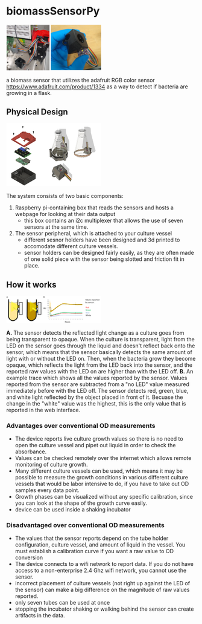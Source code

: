 # biomassSensorPy

   
<img src="images/action_photos.PNG" alt="schematic"
	 width="50%" />

a biomass sensor that utilizes the adafruit RGB color sensor https://www.adafruit.com/product/1334 as a way to detect if bacteria are growing in a flask.

## Physical Design

<img src="images/CAD_diagram.PNG" alt="schematic"
	 width="50%" />
   
   
The system consists of two basic components:
1. Raspberry pi-containing box that reads the sensors and hosts a webpage for looking at their data output
    - this box contains an i2c multiplexer that allows the use of seven sensors at the same time.
2. The sensor peripheral, which is attached to your culture vessel
    - different sesnor holders have been designed and 3d printed to accomodate different culture vessels.
    - sensor holders can be designed fairly easily, as they are often made of one solid piece with the sensor being slotted and friction fit in place.

## How it works


<img src="images/data.PNG" alt="schematic"
	 width="50%" />
   
 __A.__ The sensor detects the reflected light change as a culture goes from being transparent to opaque. When the culture is transparent, light from the LED on the sensor goes through the liquid and doesn't reflect back onto the sensor, which means that the sensor basically detects the same amount of light with or without the LED on. Then, when the bacteria grow they become opaque, which reflects the light from the LED back into the sensor, and the reported raw values with the LED on are higher than with the LED off. __B.__ An example trace which shows all the values reported by the sensor. Values reported from the sensor are subtracted from a "no LED" value measured immediately before with the LED off. The sensor detects red, green, blue, and white light reflected by the object placed in front of it. Becuase the change in the "white" value was the highest, this is the only value that is reported in the web interface.
 
### Advantages over conventional OD measurements

- The device reports live culture growth values so there is no need to open the culture vessel and pipet out liquid in order to check the absorbance.
- Values can be checked remotely over the internet which allows remote monitoring of culture growth.
- Many different culture vessels can be used, which means it may be possible to measure the growth conditions in various different culture vessels that would be labor intensive to do, if you have to take out OD samples every data point.
- Growth phases can be visualized without any specific calibration, since you can look at the shape of the growth curve easily.
- device can be used inside a shaking incubator

### Disadvantaged over conventional OD measurements

- The values that the sensor reports depend on the tube holder configuration, culture vessel, and amount of liquid in the vessel. You must establish a calibration curve if you want a raw value to OD conversion
- The device connects to a wifi network to report data. If you do not have access to a non-enterprise 2.4 Ghz wifi network, you cannot use the sensor.
- incorrect placement of culture vessels (not right up against the LED of the sensor) can make a big difference on the magnitude of raw values reported.
- only seven tubes can be used at once
- stopping the incubator shaking or walking behind the sensor can create artifacts in the data.
